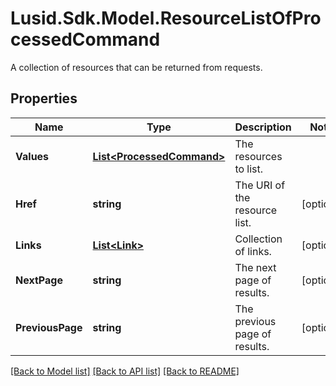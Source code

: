 # Lusid.Sdk.Model.ResourceListOfProcessedCommand
A collection of resources that can be returned from requests.

## Properties

Name | Type | Description | Notes
------------ | ------------- | ------------- | -------------
**Values** | [**List&lt;ProcessedCommand&gt;**](ProcessedCommand.md) | The resources to list. | 
**Href** | **string** | The URI of the resource list. | [optional] 
**Links** | [**List&lt;Link&gt;**](Link.md) | Collection of links. | [optional] 
**NextPage** | **string** | The next page of results. | [optional] 
**PreviousPage** | **string** | The previous page of results. | [optional] 

[[Back to Model list]](../README.md#documentation-for-models) [[Back to API list]](../README.md#documentation-for-api-endpoints) [[Back to README]](../README.md)

